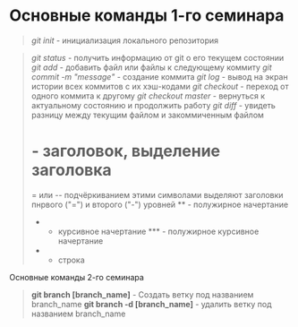 # Основные команды 1-го семинара

> *git init* - инициализация локального репозитория

> *git status* - получить информацию от git о его текущем состоянии
> *git add* - добавить файл или файлы к следующему коммиту
> *git commit -m "message"* - создание коммита
> *git log* - вывод на экран истории всех коммитов с их хэш-кодами
> *git checkout* - переход от одного коммита к другому
> *git checkout master* - вернуться к актуальному состоянию и продолжить работу
> *git diff* - увидеть разницу между текущим файлом и закоммиченным файлом
> # - заголовок, выделение заголовка
> = или -- подчёркиванием этими символами выделяют заголовки пнрвого ("=") и второго ("-") уровней
> ** - полужирное начертание
> * - курсивное начертание
> *** - полужирное курсивное начертание
> * - строка

Основные команды 2-го семинара

> **git branch [branch_name]** - Создать ветку под названием branch_name
> **git branch -d [branch_name]** - удалить ветку под названием branch_name
